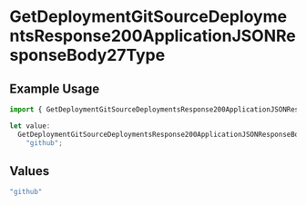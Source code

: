 # GetDeploymentGitSourceDeploymentsResponse200ApplicationJSONResponseBody27Type

## Example Usage

```typescript
import { GetDeploymentGitSourceDeploymentsResponse200ApplicationJSONResponseBody27Type } from "@vercel/sdk/models/getdeploymentop.js";

let value:
  GetDeploymentGitSourceDeploymentsResponse200ApplicationJSONResponseBody27Type =
    "github";
```

## Values

```typescript
"github"
```